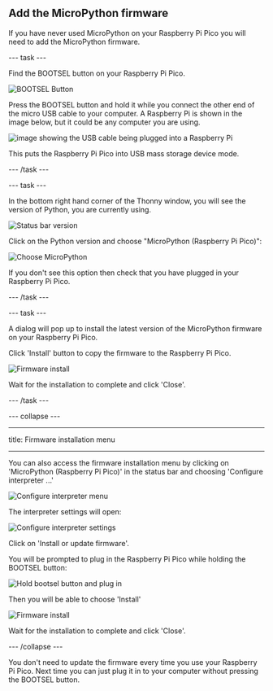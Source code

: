 ## Add the MicroPython firmware

If you have never used MicroPython on your Raspberry Pi Pico you will need to add the MicroPython firmware. 

--- task ---

Find the BOOTSEL button on your Raspberry Pi Pico. 

![BOOTSEL Button](images/Pico-bootsel.png)

Press the BOOTSEL button and hold it while you connect the other end of the micro USB cable to your computer. A Raspberry Pi is shown in the image below, but it could be any computer you are using.

![image showing the USB cable being plugged into a Raspberry Pi](images/Pico-Raspberry-Pi-4-Plug.png)

This puts the Raspberry Pi Pico into USB mass storage device mode. 

--- /task ---

--- task ---

In the bottom right hand corner of the Thonny window, you will see the version of Python, you are currently using. 

![Status bar version](images/thonny-status-bar-version.png)

Click on the Python version and choose "MicroPython (Raspberry Pi Pico)":

![Choose MicroPython](images/thonny-micropython-pico-menu.png)

If you don't see this option then check that you have plugged in your Raspberry Pi Pico. 

--- /task ---

--- task ---

A dialog will pop up to install the latest version of the MicroPython firmware on your Raspberry Pi Pico. 

Click 'Install' button to copy the firmware to the Raspberry Pi Pico. 

![Firmware install](images/thonny-install-micropython-pico.png)

Wait for the installation to complete and click 'Close'.

--- /task ---


--- collapse ---

--- 

title: Firmware installation menu

---

You can also access the firmware installation menu by clicking on 'MicroPython (Raspberry Pi Pico)' in the status bar and choosing 'Configure interpreter ...'

![Configure interpreter menu](images/thonny-configure-interpreter.png)

The interpreter settings will open:

![Configure interpreter settings](images/thonny-interpreter-settings.png)

Click on 'Install or update firmware'. 

You will be prompted to plug in the Raspberry Pi Pico while holding the BOOTSEL button: 

![Hold bootsel button and plug in](images/thonny-bootsel.png)

Then you will be able to choose 'Install'

![Firmware install](images/thonny-firmware-install.png)

Wait for the installation to complete and click 'Close'.

--- /collapse ---

You don't need to update the firmware every time you use your Raspberry Pi Pico. Next time you can just plug it in to your computer without pressing the BOOTSEL button.
